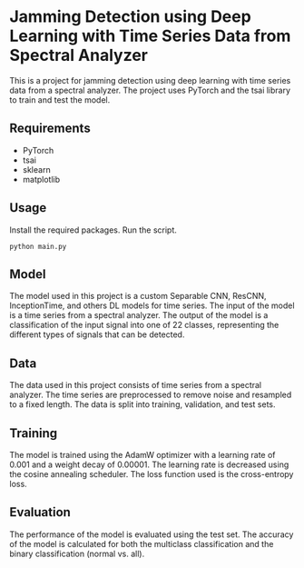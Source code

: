 # Jamming Detection using Deep Learning with Time Series Data from Spectral Analyzer
This is a project for jamming detection using deep learning with time series data from a spectral analyzer. The project uses PyTorch and the tsai library to train and test the model.

## Requirements
* PyTorch
* tsai
* sklearn
* matplotlib

## Usage
Install the required packages.
Run the script.
```
python main.py
```

## Model
The model used in this project is a custom Separable CNN, ResCNN, InceptionTime, and others DL models for time series. The input of the model is a time series from a spectral analyzer. The output of the model is a classification of the input signal into one of 22 classes, representing the different types of signals that can be detected.

## Data
The data used in this project consists of time series from a spectral analyzer. The time series are preprocessed to remove noise and resampled to a fixed length. The data is split into training, validation, and test sets.

## Training
The model is trained using the AdamW optimizer with a learning rate of 0.001 and a weight decay of 0.00001. The learning rate is decreased using the cosine annealing scheduler. The loss function used is the cross-entropy loss.

## Evaluation
The performance of the model is evaluated using the test set. The accuracy of the model is calculated for both the multiclass classification and the binary classification (normal vs. all).

